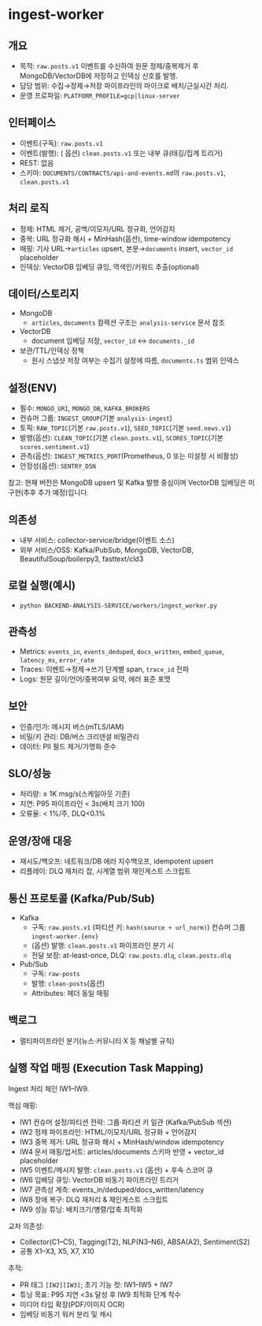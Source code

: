 # ingest-worker

## 개요
- 목적: `raw.posts.v1` 이벤트를 수신하여 원문 정제/중복제거 후 MongoDB/VectorDB에 저장하고 인덱싱 신호를 발행.
- 담당 범위: 수집→정제→저장 파이프라인의 마이크로 배치/근실시간 처리.
- 운영 프로파일: `PLATFORM_PROFILE=gcp|linux-server`

## 인터페이스
- 이벤트(구독): `raw.posts.v1`
- 이벤트(발행): (
  옵션) `clean.posts.v1` 또는 내부 큐(태깅/집계 트리거)
- REST: 없음
- 스키마: `DOCUMENTS/CONTRACTS/api-and-events.md`의 `raw.posts.v1`, `clean.posts.v1`

## 처리 로직
- 정제: HTML 제거, 공백/이모지/URL 정규화, 언어감지
- 중복: URL 정규화 해시 + MinHash(옵션), time-window idempotency
- 매핑: 기사 URL→`articles` upsert, 본문→`documents` insert, `vector_id` placeholder
- 인덱싱: VectorDB 임베딩 큐잉, 역색인/키워드 추출(optional)

## 데이터/스토리지
- MongoDB
  - `articles`, `documents` 컬렉션 구조는 `analysis-service` 문서 참조
- VectorDB
  - document 임베딩 저장, `vector_id` ↔ `documents._id`
- 보관/TTL/인덱싱 정책
  - 원시 스냅샷 저장 여부는 수집기 설정에 따름, `documents.ts` 범위 인덱스

## 설정(ENV)
- 필수: `MONGO_URI`, `MONGO_DB`, `KAFKA_BROKERS`
- 컨슈머 그룹: `INGEST_GROUP`(기본 `analysis-ingest`)
- 토픽: `RAW_TOPIC`(기본 `raw.posts.v1`), `SEED_TOPIC`(기본 `seed.news.v1`)
- 발행(옵션): `CLEAN_TOPIC`(기본 `clean.posts.v1`), `SCORES_TOPIC`(기본 `scores.sentiment.v1`)
- 관측(옵션): `INGEST_METRICS_PORT`(Prometheus, 0 또는 미설정 시 비활성)
- 안정성(옵션): `SENTRY_DSN`

참고: 현재 버전은 MongoDB upsert 및 Kafka 발행 중심이며 VectorDB 임베딩은 미구현(추후 추가 예정)입니다.

## 의존성
- 내부 서비스: collector-service/bridge(이벤트 소스)
- 외부 서비스/OSS: Kafka/PubSub, MongoDB, VectorDB, BeautifulSoup/boilerpy3, fasttext/cld3

## 로컬 실행(예시)
- `python BACKEND-ANALYSIS-SERVICE/workers/ingest_worker.py`

## 관측성
- Metrics: `events_in`, `events_deduped`, `docs_written`, `embed_queue`, `latency_ms`, `error_rate`
- Traces: 이벤트→정제→쓰기 단계별 span, `trace_id` 전파
- Logs: 원문 길이/언어/중복여부 요약, 에러 표준 포맷

## 보안
- 인증/인가: 메시지 버스(mTLS/IAM)
- 비밀/키 관리: DB/버스 크리덴셜 비밀관리
- 데이터: PII 필드 제거/가명화 준수

## SLO/성능
- 처리량: ≥ 1K msg/s(스케일아웃 기준)
- 지연: P95 파이프라인 < 3s(배치 크기 100)
- 오류율: < 1%/주, DLQ<0.1%

## 운영/장애 대응
- 재시도/백오프: 네트워크/DB 에러 지수백오프, idempotent upsert
- 리플레이: DLQ 재처리 잡, 시계열 범위 재인게스트 스크립트

## 통신 프로토콜 (Kafka/Pub/Sub)
- Kafka
  - 구독: `raw.posts.v1` (파티션 키: `hash(source + url_norm)`) 컨슈머 그룹 `ingest-worker.{env}`
  - (옵션) 발행: `clean.posts.v1` 파이프라인 분기 시
  - 전달 보장: at-least-once, DLQ: `raw.posts.dlq`, `clean.posts.dlq`
- Pub/Sub
  - 구독: `raw-posts`
  - 발행: `clean-posts`(옵션)
  - Attributes: 헤더 동일 매핑

## 백로그
- 멀티파이프라인 분기(뉴스·커뮤니티·X 등 채널별 규칙)

## 실행 작업 매핑 (Execution Task Mapping)
Ingest 처리 체인 IW1–IW9.

핵심 매핑:
- IW1 컨슈머 설정/파티션 전략: 그룹·파티션 키 일관 (Kafka/PubSub 섹션)
- IW2 정제 파이프라인: HTML/이모지/URL 정규화 + 언어감지
- IW3 중복 제거: URL 정규화 해시 + MinHash/window idempotency
- IW4 문서 매핑/업서트: articles/documents 스키마 반영 + vector_id placeholder
- IW5 이벤트/메시지 발행: `clean.posts.v1` (옵션) + 후속 스코어 큐
- IW6 임베딩 큐잉: VectorDB 비동기 파이프라인 트리거
- IW7 관측성 계측: events_in/deduped/docs_written/latency
- IW8 장애 복구: DLQ 재처리 & 재인게스트 스크립트
- IW9 성능 튜닝: 배치크기/병렬/압축 최적화

교차 의존성:
- Collector(C1–C5), Tagging(T2), NLP(N3–N6), ABSA(A2), Sentiment(S2)
- 공통 X1–X3, X5, X7, X10

추적:
- PR 태그 `[IW2][IW3]`; 초기 기능 컷: IW1–IW5 + IW7
- 튜닝 목표: P95 지연 <3s 달성 후 IW9 최적화 단계 착수
- 미디어 타입 확장(PDF/이미지 OCR)
- 임베딩 비동기 워커 분리 및 캐시
